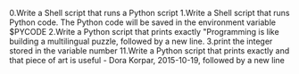 0.Write a Shell script that runs a Python script
1.Write a Shell script that runs Python code. The Python code will be saved in the environment variable $PYCODE
2.Write a Python script that prints exactly "Programming is like building a multilingual puzzle, followed by a new line.
3.print the integer stored in the variable number
11.Write a Python script that prints exactly and that piece of art is useful - Dora Korpar, 2015-10-19, followed by a new line
